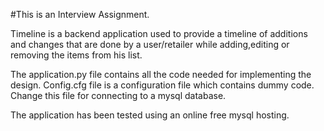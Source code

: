 #This is an Interview Assignment.

Timeline is a backend application used to provide a timeline of additions and changes that are done by a user/retailer while adding,editing or removing the items from his list.

The application.py file contains all the code needed for implementing the design. Config.cfg file is a configuration file which contains dummy code. Change this file for connecting to a mysql database.

The application  has been tested using an online free mysql hosting.
